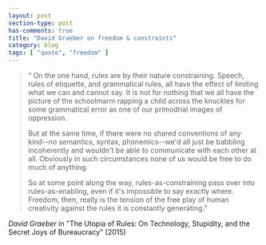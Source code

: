 ```yaml
---
layout: post
section-type: post
has-comments: true
title: "David Graeber on freedom & constraints"
category: blog
tags: [ "quote", "freedom" ]
---
```


> “ On the one hand, rules are by their nature constraining. Speech, rules of etiquette, and grammatical rules, all have the effect of limiting what we can and cannot say. It is not for nothing that we all have the picture of the schoolmarm rapping a child across the knuckles for some grammatical error as one of our primodrial images of oppression.  
>
> But at the same time, if there were no shared conventions of any kind--no semantics, syntax, phonemics--we'd all just be babbling incoherently and wouldn't be able to communicate with each other at all. Obviously in such circumstances none of us would be free to do much of anything.  
>
> So at some point along the way, rules-as-constraining pass over into rules-as-enabling, even if it's impossible to say exactly where. Freedom, then, really is the tension of the free play of human creativity against the rules it is constantly generating.”    

<cite>David Graeber</cite> in "The Utopia of Rules: On Technology, Stupidity, and the Secret Joys of Bureaucracy" (2015)
